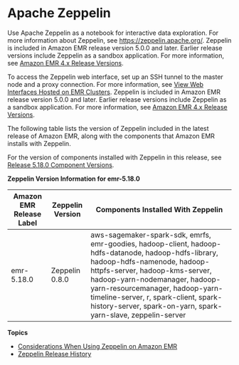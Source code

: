 # Apache Zeppelin<a name="emr-zeppelin"></a>

Use Apache Zeppelin as a notebook for interactive data exploration\. For more information about Zeppelin, see [https://zeppelin\.apache\.org/](https://zeppelin.apache.org/)\. Zeppelin is included in Amazon EMR release version 5\.0\.0 and later\. Earlier release versions include Zeppelin as a sandbox application\. For more information, see [Amazon EMR 4\.x Release Versions](emr-release-4x.md)\.

To access the Zeppelin web interface, set up an SSH tunnel to the master node and a proxy connection\. For more information, see [View Web Interfaces Hosted on EMR Clusters](https://docs.aws.amazon.com/emr/latest/ManagementGuide/emr-web-interfaces.html)\. Zeppelin is included in Amazon EMR release version 5\.0\.0 and later\. Earlier release versions include Zeppelin as a sandbox application\. For more information, see [Amazon EMR 4\.x Release Versions](emr-release-4x.md)\.

The following table lists the version of Zeppelin included in the latest release of Amazon EMR, along with the components that Amazon EMR installs with Zeppelin\.

For the version of components installed with Zeppelin in this release, see [Release 5\.18\.0 Component Versions](emr-release-5x.md#emr-5180-release)\.


**Zeppelin Version Information for emr\-5\.18\.0**  

| Amazon EMR Release Label | Zeppelin Version | Components Installed With Zeppelin | 
| --- | --- | --- | 
| emr\-5\.18\.0 | Zeppelin 0\.8\.0 | aws\-sagemaker\-spark\-sdk, emrfs, emr\-goodies, hadoop\-client, hadoop\-hdfs\-datanode, hadoop\-hdfs\-library, hadoop\-hdfs\-namenode, hadoop\-httpfs\-server, hadoop\-kms\-server, hadoop\-yarn\-nodemanager, hadoop\-yarn\-resourcemanager, hadoop\-yarn\-timeline\-server, r, spark\-client, spark\-history\-server, spark\-on\-yarn, spark\-yarn\-slave, zeppelin\-server | 

**Topics**
+ [Considerations When Using Zeppelin on Amazon EMR](zeppelin-considerations.md)
+ [Zeppelin Release History](Zeppelin-release-history.md)